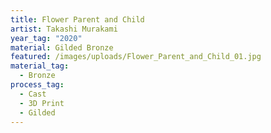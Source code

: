 ```yaml
---
title: Flower Parent and Child
artist: Takashi Murakami
year_tag: "2020"
material: Gilded Bronze
featured: /images/uploads/Flower_Parent_and_Child_01.jpg
material_tag:
  - Bronze
process_tag:
  - Cast
  - 3D Print
  - Gilded
---
```

